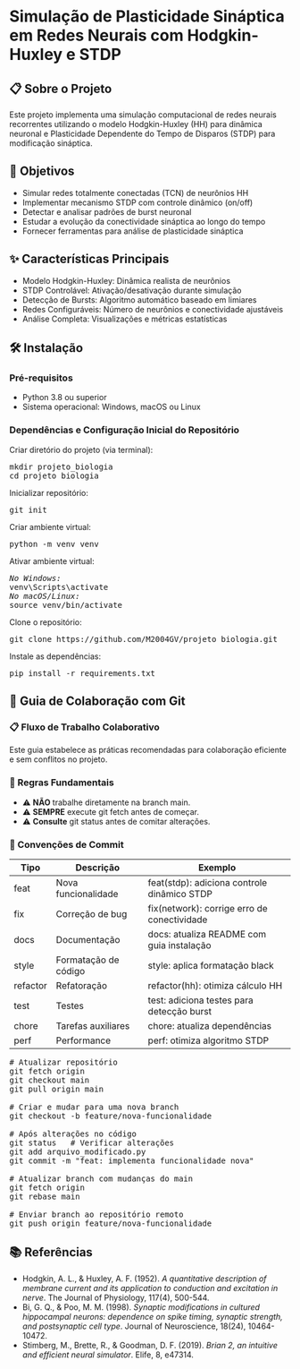 <h1>Simulação de Plasticidade Sináptica em Redes Neurais com Hodgkin-Huxley e STDP</h1>

<h2>📋 Sobre o Projeto</h2>
<p>Este projeto implementa uma simulação computacional de redes neurais recorrentes utilizando o modelo Hodgkin-Huxley (HH) para dinâmica neuronal e Plasticidade Dependente do Tempo de Disparos (STDP) para modificação sináptica.</p>

<h2>🎯 Objetivos</h2>
<ul>
    <li>Simular redes totalmente conectadas (TCN) de neurônios HH</li>
    <li>Implementar mecanismo STDP com controle dinâmico (on/off)</li>
    <li>Detectar e analisar padrões de burst neuronal</li>
    <li>Estudar a evolução da conectividade sináptica ao longo do tempo</li>
    <li>Fornecer ferramentas para análise de plasticidade sináptica</li>
</ul>

<h2>✨ Características Principais</h2>
<ul>
    <li>Modelo Hodgkin-Huxley: Dinâmica realista de neurônios</li>
    <li>STDP Controlável: Ativação/desativação durante simulação</li>
    <li>Detecção de Bursts: Algoritmo automático baseado em limiares</li>
    <li>Redes Configuráveis: Número de neurônios e conectividade ajustáveis</li>
    <li>Análise Completa: Visualizações e métricas estatísticas</li>
</ul>

<h2>🛠️ Instalação</h2>
<h3>Pré-requisitos</h3>
<ul>
    <li>Python 3.8 ou superior</li>
    <li>Sistema operacional: Windows, macOS ou Linux</li>
</ul>

<h3>Dependências e Configuração Inicial do Repositório</h3>
<p>Criar diretório do projeto (via terminal):</p>
<pre>
mkdir projeto_biologia
cd projeto_biologia
</pre>
<p>Inicializar repositório:</p>
<pre>
git init
</pre>
<p>Criar ambiente virtual:</p>
<pre>
python -m venv venv
</pre>
<p>Ativar ambiente virtual:</p>
<pre>
<em>No Windows:</em>
venv\Scripts\activate
<em>No macOS/Linux:</em>
source venv/bin/activate
</pre>
<p>Clone o repositório:</p>
<pre>
git clone https://github.com/M2004GV/projeto_biologia.git
</pre>
<p>Instale as dependências:</p>
<pre>
pip install -r requirements.txt
</pre>

<h2>🔄 Guia de Colaboração com Git</h2>
<h3>📋 Fluxo de Trabalho Colaborativo</h3>
<p>Este guia estabelece as práticas recomendadas para colaboração eficiente e sem conflitos no projeto.</p>

<h3>🚨 Regras Fundamentais</h3>
<ul>
    <li>⚠️ <strong>NÃO</strong> trabalhe diretamente na branch main.</li>
    <li>⚠️ <strong>SEMPRE</strong> execute git fetch antes de começar.</li>
    <li>⚠️ <strong>Consulte</strong> git status antes de comitar alterações.</li>
</ul>

<h3>📝 Convenções de Commit</h3>
<table>
    <thead>
        <tr>
            <th>Tipo</th>
            <th>Descrição</th>
            <th>Exemplo</th>
        </tr>
    </thead>
    <tbody>
        <tr>
            <td>feat</td>
            <td>Nova funcionalidade</td>
            <td>feat(stdp): adiciona controle dinâmico STDP</td>
        </tr>
        <tr>
            <td>fix</td>
            <td>Correção de bug</td>
            <td>fix(network): corrige erro de conectividade</td>
        </tr>
        <tr>
            <td>docs</td>
            <td>Documentação</td>
            <td>docs: atualiza README com guia instalação</td>
        </tr>
        <tr>
            <td>style</td>
            <td>Formatação de código</td>
            <td>style: aplica formatação black</td>
        </tr>
        <tr>
            <td>refactor</td>
            <td>Refatoração</td>
            <td>refactor(hh): otimiza cálculo HH</td>
        </tr>
        <tr>
            <td>test</td>
            <td>Testes</td>
            <td>test: adiciona testes para detecção burst</td>
        </tr>
        <tr>
            <td>chore</td>
            <td>Tarefas auxiliares</td>
            <td>chore: atualiza dependências</td>
        </tr>
        <tr>
            <td>perf</td>
            <td>Performance</td>
            <td>perf: otimiza algoritmo STDP</td>
        </tr>
    </tbody>
</table>

<pre>
# Atualizar repositório
git fetch origin
git checkout main
git pull origin main

# Criar e mudar para uma nova branch
git checkout -b feature/nova-funcionalidade

# Após alterações no código
git status   # Verificar alterações
git add arquivo_modificado.py
git commit -m "feat: implementa funcionalidade nova"

# Atualizar branch com mudanças do main
git fetch origin
git rebase main

# Enviar branch ao repositório remoto
git push origin feature/nova-funcionalidade
</pre>

<h2>📚 Referências</h2>
<ul>
    <li>Hodgkin, A. L., & Huxley, A. F. (1952). <em>A quantitative description of membrane current and its application to conduction and excitation in nerve</em>. The Journal of Physiology, 117(4), 500-544.</li>
    <li>Bi, G. Q., & Poo, M. M. (1998). <em>Synaptic modifications in cultured hippocampal neurons: dependence on spike timing, synaptic strength, and postsynaptic cell type</em>. Journal of Neuroscience, 18(24), 10464-10472.</li>
    <li>Stimberg, M., Brette, R., & Goodman, D. F. (2019). <em>Brian 2, an intuitive and efficient neural simulator</em>. Elife, 8, e47314.</li>
</ul>